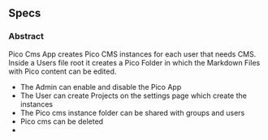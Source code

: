 ## Specs

### Abstract

Pico Cms App creates Pico CMS instances for each user that needs CMS. Inside
a Users file root it creates a Pico Folder in which the Markdown Files with
Pico content can be edited.

- The Admin can enable and disable the Pico App
- The User can create Projects on the settings page which create the instances
- The Pico cms instance folder can be shared with groups and users
- Pico cms can be deleted
- 
